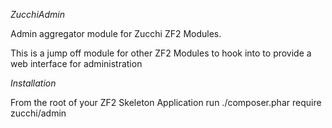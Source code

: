 *ZucchiAdmin*

Admin aggregator module for Zucchi ZF2 Modules.

This is a jump off module for other ZF2 Modules to hook into to provide a web interface for administration

_Installation_

From the root of your ZF2 Skeleton Application run
    ./composer.phar require zucchi/admin 
